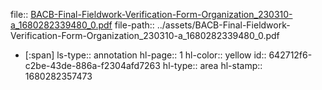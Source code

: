 file:: [BACB-Final-Fieldwork-Verification-Form-Organization_230310-a_1680282339480_0.pdf](../assets/BACB-Final-Fieldwork-Verification-Form-Organization_230310-a_1680282339480_0.pdf)
file-path:: ../assets/BACB-Final-Fieldwork-Verification-Form-Organization_230310-a_1680282339480_0.pdf

- [:span]
  ls-type:: annotation
  hl-page:: 1
  hl-color:: yellow
  id:: 642712f6-c2be-43de-886a-f2304afd7263
  hl-type:: area
  hl-stamp:: 1680282357473